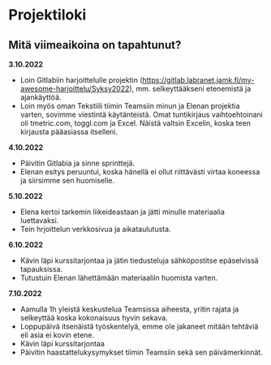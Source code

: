 # Projektiloki

## Mitä viimeaikoina on tapahtunut?

**3.10.2022**
  *  Loin Gitlabiin harjoittelulle projektin (https://gitlab.labranet.jamk.fi/my-awesome-harjoittelu/Syksy2022), mm. selkeyttääkseni etenemistä ja ajankäyttöä. 
  * Loin myös oman Tekstiili tiimin Teamsiin minun ja Elenan projektia varten, sovimme viestintä käytänteistä.   Omat tuntikirjaus vaihtoehtoinani oli tmetric.com, toggl.com ja  Excel. Näistä valtsin Excelin, koska teen kirjausta pääasiassa itselleni.

**4.10.2022** 
  *  Päivitin Gitlabia ja sinne sprinttejä. 
  * Elenan esitys peruuntui, koska hänellä ei ollut riittävästi virtaa koneessa ja siirsimme sen huomiselle.

**5.10.2022**
 * Elena kertoi tarkemin liikeideastaan ja jätti minulle materiaalia luettavaksi. 
 * Tein hrjoittelun verkkosivua ja aikataulutusta.

**6.10.2022**
 *  Kävin läpi kurssitarjontaa ja jätin tiedusteluja sähköpostitse epäselvissä tapauksissa. 
 * Tutustuin Elenan lähettämään materiaaliin huomista varten.
 
**7.10.2022**
 * Aamulla 1h yleistä keskustelua Teamsissa aiheesta, yritin rajata ja selkeyttää koska kokonaisuus hyvin sekava. 
 * Loppupäivä itsenäistä työskentelyä, emme ole jakaneet mitään tehtäviä eli asia ei kovin etene. 
 * Kävin läpi kurssitarjontaa
 * Päivitin haastattelukysymykset tiimin Teamsiin sekä sen päivämerkinnät.
